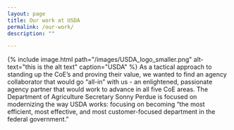 ```yaml
---
layout: page
title: Our work at USDA
permalink: /our-work/
description: ""

---
```

{% include image.html path="/images/USDA_logo_smaller.png" alt-text="this is the alt text" caption="USDA" %}
As a tactical approach to standing up the CoE’s and proving their value, we wanted to find an agency collaborator that would go “all-in” with us - an enlightened, passionate agency partner that would work to advance in all five CoE areas. 
The Department of Agriculture Secretary Sonny Perdue is focused on modernizing the way USDA works: focusing on becoming “the most efficient, most effective, and most customer-focused department in the federal government.”
